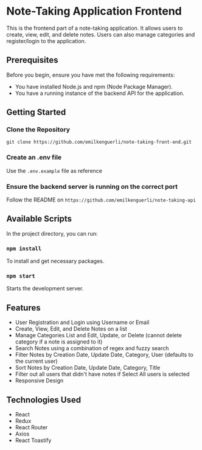 # Note-Taking Application Frontend

This is the frontend part of a note-taking application. It allows users to create, view, edit, and delete notes. Users can also manage categories and register/login to the application.

## Prerequisites

Before you begin, ensure you have met the following requirements:
- You have installed Node.js and npm (Node Package Manager).
- You have a running instance of the backend API for the application.

## Getting Started

### Clone the Repository

`git clone https://github.com/emilkenguerli/note-taking-front-end.git`

### Create an .env file

Use the `.env.example` file as reference

### Ensure the backend server is running on the correct port

Follow the README on `https://github.com/emilkenguerli/note-taking-api`

## Available Scripts

In the project directory, you can run:


### `npm install`

To install and get necessary packages.

### `npm start`

Starts the development server.

## Features

- User Registration and Login using Username or Email
- Create, View, Edit, and Delete Notes on a list
- Manage Categories List and Edit, Update, or Delete (cannot delete category if a note is assigned to it)
- Search Notes using a combination of regex and fuzzy search
- Filter Notes by Creation Date, Update Date, Category, User (defaults to the current user)
- Sort Notes by Creation Date, Update Date, Category, Title
- Filter out all users that didn't have notes if Select All users is selected
- Responsive Design

## Technologies Used

- React
- Redux
- React Router
- Axios
- React Toastify
